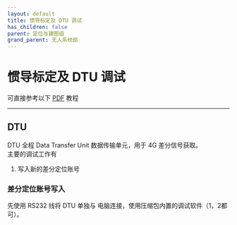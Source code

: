 ```yaml
---
layout: default
title: 惯导标定及 DTU 调试
has_children: false
parent: 定位与建图组
grand_parent: 无人系统部
---
```


# 惯导标定及 DTU 调试

可直接参考以下 [PDF](https://www.123pan.com/s/Cff7Vv-yM5nH.html) 教程 

---

## DTU

DTU 全程 Data Transfer Unit 数据传输单元，用于 4G 差分信号获取。  
主要的调试工作有  

1. 写入新的差分定位账号

### 差分定位账号写入

先使用 RS232 线将 DTU 单独与 电脑连接，使用压缩包内置的调试软件（1，2都可）。
